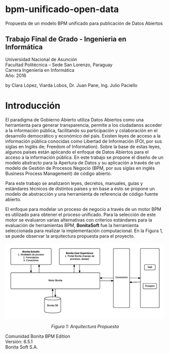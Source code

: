 # bpm-unificado-open-data
Propuesta de un modelo BPM unificado para publicación de Datos Abiertos


Trabajo Final de Grado - Ingenieria en Informática
--------------------------------------------------
Universidad Nacional de Asunción</br>
Facultad Politécnica – Sede San Lorenzo, Paraguay</br>
Carrera Ingeniería en Informática</br>
Año: 2016

by
Clara López,
Viarda Lobos,
Dr. Juan Pane,
Ing. Julio Paciello


Introducción
================
El paradigma de Gobierno Abierto utiliza Datos Abiertos como una herramienta para generar transparencia, permite a los ciudadanos acceder a la información pública, facilitando su participación y colaboración en el desarrollo democrático y económico del país. Existen leyes de acceso a la información pública conocidas como Libertad de Información (FOI, por sus siglas en Inglés de; Freedom of Information). Sobre la base de estas leyes, algunos países están aplicando el enfoque de Datos Abiertos para el acceso a la información pública. En este trabajo se propone el diseño de un modelo abstracto para la Apertura de Datos y su aplicación a través de un modelo de Gestión de Procesos Negocio (BPM, por sus siglas en inglés Business Process Management) de código abierto.</br>

Para este trabajo se analizaron leyes, decretos, manuales, guías y estándares técnicos de distintos países y en base a ésto se propone un modelo de abstracción y una herramienta de referencia de código fuente abierto.</br>

El enfoque para modelar un proceso de negocio a través de un motor BPM es utilizado para obtener el proceso unificado. Para la selección de este motor se evaluaron varias alternativas con criterios estándares para la evaluación de herramientas BPM, <b>BonitaSoft</b> fue la herramienta seleccionada para realizar la implementación computacional. En la Figura 1, se puede observar la arquitectura propuesta para el proyecto.</br>

<p align="center">
  <img src="https://github.com/clopezpy/bpm-unificado-open-data/blob/master/arquitectura.png"/> 
</p>
<p align="center"><em>Figura 1: Arquitectura Propuesta</em></p>

Comunidad Bonita BPM Edition</br>
Versión: 6.5.1</br>
Bonita Soft S.A.
